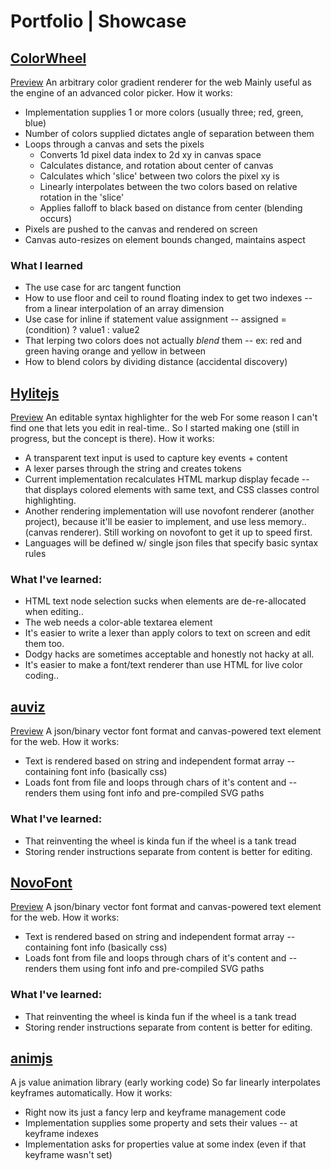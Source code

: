 # Portfolio | Showcase
## [ColorWheel](https://github.com/RepComm/colorwheel)
[Preview](https://repcomm.github.io/colorwheel/colorsync.html)
An arbitrary color gradient renderer for the web
Mainly useful as the engine of an advanced color picker.
How it works:
* Implementation supplies 1 or more colors (usually three; red, green, blue)
* Number of colors supplied dictates angle of separation between them
* Loops through a canvas and sets the pixels
  * Converts 1d pixel data index to 2d xy in canvas space
  * Calculates distance, and rotation about center of canvas
  * Calculates which 'slice' between two colors the pixel xy is
  * Linearly interpolates between the two colors based on relative rotation in the 'slice'
  * Applies falloff to black based on distance from center (blending occurs)
* Pixels are pushed to the canvas and rendered on screen
* Canvas auto-resizes on element bounds changed, maintains aspect
### What I learned
* The use case for arc tangent function
* How to use floor and ceil to round floating index to get two indexes
-- from a linear interpolation of an array dimension
* Use case for inline if statement value assignment
-- assigned = (condition) ? value1 : value2
* That lerping two colors does not actually *blend* them
-- ex: red and green having orange and yellow in between
* How to blend colors by dividing distance (accidental discovery)
## [Hylitejs](https://github.com/RepComm/hylitejs)
[Preview](https://repcomm.github.io/hylitejs/example.html)
An editable syntax highlighter for the web
For some reason I can't find one that lets you edit in real-time..
So I started making one (still in progress, but the concept is there).
How it works:
* A transparent text input is used to capture key events + content
* A lexer parses through the string and creates tokens
* Current implementation recalculates HTML markup display fecade
-- that displays colored elements with same text, and CSS classes control highlighting.
* Another rendering implementation will use novofont renderer (another project), because it'll be easier to implement, and use less memory.. (canvas renderer). Still working on novofont to get it up to speed first.
* Languages will be defined w/ single json files that specify basic syntax rules

### What I've learned:
* HTML text node selection sucks when elements are de-re-allocated when editing..
* The web needs a color-able textarea element
* It's easier to write a lexer than apply colors to text on screen and edit them too.
* Dodgy hacks are sometimes acceptable and honestly not hacky at all.
* It's easier to make a font/text renderer than use HTML for live color coding..

## [auviz](https://github.com/RepComm/novofont)
[Preview](https://repcomm.github.io/auviz/)
A json/binary vector font format and canvas-powered text element
for the web.
How it works:
* Text is rendered based on string and independent format array
-- containing font info (basically css)
* Loads font from file and loops through chars of it's content and
-- renders them using font info and pre-compiled SVG paths
### What I've learned:
* That reinventing the wheel is kinda fun if the wheel is a tank tread
* Storing render instructions separate from content is better for editing.

## [NovoFont](https://github.com/RepComm/novofont)
[Preview](https://repcomm.github.io/novofont/novofont)
A json/binary vector font format and canvas-powered text element
for the web.
How it works:
* Text is rendered based on string and independent format array
-- containing font info (basically css)
* Loads font from file and loops through chars of it's content and
-- renders them using font info and pre-compiled SVG paths
### What I've learned:
* That reinventing the wheel is kinda fun if the wheel is a tank tread
* Storing render instructions separate from content is better for editing.
## [animjs](https://github.com/RepComm/animjs)
A js value animation library (early working code)
So far linearly interpolates keyframes automatically.
How it works:
* Right now its just a fancy lerp and keyframe management code
* Implementation supplies some property and sets their values
-- at keyframe indexes
* Implementation asks for properties value at some index (even if that keyframe wasn't set)
